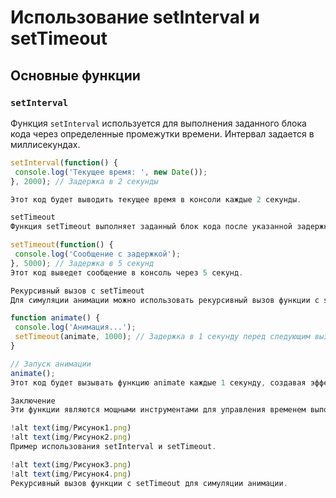 # Использование setInterval и setTimeout

## Основные функции

### `setInterval`
Функция `setInterval` используется для выполнения заданного блока кода через определенные промежутки времени. Интервал задается в миллисекундах.

```javascript
setInterval(function() {
 console.log('Текущее время: ', new Date());
}, 2000); // Задержка в 2 секунды

Этот код будет выводить текущее время в консоли каждые 2 секунды.

setTimeout
Функция setTimeout выполняет заданный блок кода после указанной задержки.

setTimeout(function() {
 console.log('Сообщение с задержкой');
}, 5000); // Задержка в 5 секунд
Этот код выведет сообщение в консоль через 5 секунд.

Рекурсивный вызов с setTimeout
Для симуляции анимации можно использовать рекурсивный вызов функции с setTimeout.

function animate() {
 console.log('Анимация...');
 setTimeout(animate, 1000); // Задержка в 1 секунду перед следующим вызовом
}

// Запуск анимации
animate();
Этот код будет вызывать функцию animate каждые 1 секунду, создавая эффект анимации.

Заключение
Эти функции являются мощными инструментами для управления временем выполнения кода и могут быть полезны в различных сценариях разработки.

!alt text(img/Рисунок1.png)
!alt text(img/Рисунок2.png)
Пример использования setInterval и setTimeout.

!alt text(img/Рисунок3.png)
!alt text(img/Рисунок4.png)
Рекурсивный вызов функции с setTimeout для симуляции анимации.